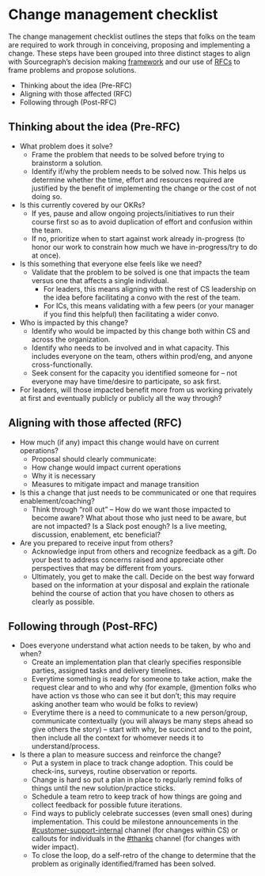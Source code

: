 # Change management checklist

The change management checklist outlines the steps that folks on the team are required to work through in conceiving, proposing and implementing a change. These steps have been grouped into three distinct stages to align with Sourcegraph’s decision making [framework](../../../company-info-and-process/communication/decisions.md) and our use of [RFCs](../../../company-info-and-process/communication/rfcs/index.md) to frame problems and propose solutions.

- Thinking about the idea (Pre-RFC)
- Aligning with those affected (RFC)
- Following through (Post-RFC)

## Thinking about the idea (Pre-RFC)

- What problem does it solve?
	- Frame the problem that needs to be solved before trying to brainstorm a solution.
	- Identify if/why the problem needs to be solved now. This helps us determine whether the time, effort and resources required are justified by the benefit of implementing the change or the cost of not doing so.
- Is this currently covered by our OKRs? 
	- If yes, pause and allow ongoing projects/initiatives to run their course first so as to avoid duplication of effort and confusion within the team.
	- If no, prioritize when to start against work already in-progress (to honor our work to constrain how much we have in-progress/try to do at once).
- Is this something that everyone else feels like we need?
	- Validate that the problem to be solved is one that impacts the team versus one that affects a single individual.
		- For leaders, this means aligning with the rest of CS leadership on the idea before facilitating a convo with the rest of the team.
		- For ICs, this means validating with a few peers (or your manager if you find this helpful) then facilitating a wider convo.
- Who is impacted by this change?
	- Identify who would be impacted by this change both within CS and across the organization. 
	- Identify who needs to be involved and in what capacity. This includes everyone on the team, others within prod/eng, and anyone cross-functionally.
	- Seek consent for the capacity you identified someone for – not everyone may have time/desire to participate, so ask first.
- For leaders, will those impacted benefit more from us working privately at first and eventually publicly or publicly all the way through?

## Aligning with those affected (RFC)

- How much (if any) impact this change would have on current operations?
	*   Proposal should clearly communicate:
     - How change would impact current operations
     - Why it is necessary
     - Measures to mitigate impact and manage transition
- Is this a change that just needs to be communicated or one that requires enablement/coaching?
	- Think through “roll out” – How do we want those impacted to become aware? What about those who just need to be aware, but are not impacted? Is a Slack post enough? Is a live meeting, discussion, enablement, etc beneficial?
- Are you prepared to receive input from others?
	- Acknowledge input from others and recognize feedback as a gift. Do your best to address concerns raised and appreciate other perspectives that may be different from yours. 
	- Ultimately, you get to make the call. Decide on the best way forward based on the information at your disposal and explain the rationale behind the course of action that you have chosen to others as clearly as possible.

## Following through (Post-RFC)

- Does everyone understand what action needs to be taken, by who and when?
	- Create an implementation plan that clearly specifies responsible parties, assigned tasks and delivery timelines.
	- Everytime something is ready for someone to take action, make the request clear and to who and why (for example, @mention folks who have action vs those who can see it but don’t; this may require asking another team who would be folks to review)
	- Everytime there is a need to communicate to a new person/group, communicate contextually (you will always be many steps ahead so give others the story) – start with why, be succinct and to the point, then include all the context for whomever needs it to understand/process.
- Is there a plan to measure success and reinforce the change? 
	- Put a system in place to track change adoption. This could be check-ins, surveys, routine observation or reports. 
	- Change is hard so put a plan in place to regularly remind folks of things until the new solution/practice sticks. 
	- Schedule a team retro to keep track of how things are going and collect feedback for possible future iterations. 
	- Find ways to publicly celebrate successes (even small ones) during implementation. This could be milestone announcements in the [#customer-support-internal](https://sourcegraph.slack.com/archives/C01JR51JR5J) channel (for changes within CS) or callouts for individuals in the [#thanks](https://sourcegraph.slack.com/archives/CDVGH9RDF) channel (for changes with wider impact). 
	- To close the loop, do a self-retro of the change to determine that the problem as originally identified/framed has been solved.
